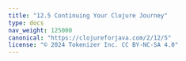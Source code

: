 ```yaml
---
title: "12.5 Continuing Your Clojure Journey"
type: docs
nav_weight: 125000
canonical: "https://clojureforjava.com/2/12/5"
license: "© 2024 Tokenizer Inc. CC BY-NC-SA 4.0"
---
```

